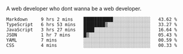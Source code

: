 A web developer who dont wanna be a web developer.

<!--START_SECTION:waka-->

```text
Markdown     9 hrs 2 mins    ███████████░░░░░░░░░░░░░░   43.62 %
TypeScript   6 hrs 53 mins   ████████▒░░░░░░░░░░░░░░░░   33.27 %
JavaScript   3 hrs 27 mins   ████░░░░░░░░░░░░░░░░░░░░░   16.64 %
JSON         1 hr 7 mins     █▒░░░░░░░░░░░░░░░░░░░░░░░   05.43 %
YAML         7 mins          ░░░░░░░░░░░░░░░░░░░░░░░░░   00.59 %
CSS          4 mins          ░░░░░░░░░░░░░░░░░░░░░░░░░   00.33 %
```

<!--END_SECTION:waka-->

